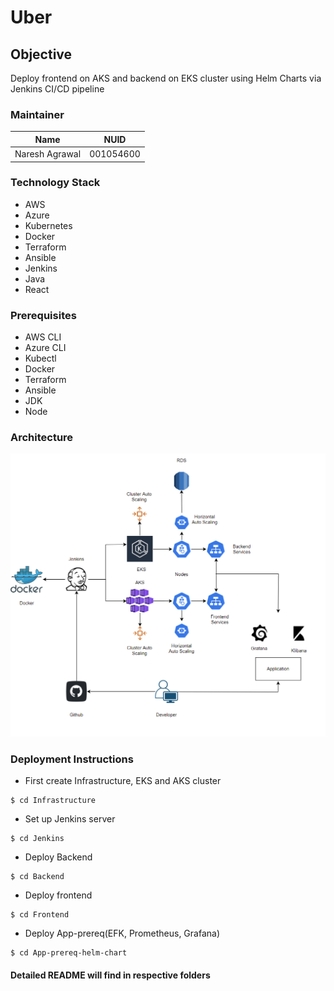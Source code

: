 # Uber

## Objective
Deploy frontend on AKS and backend on EKS cluster using Helm Charts via Jenkins CI/CD pipeline

### Maintainer
<table>
    <thead>
      <tr>
        <th>Name</th>
        <th>NUID</th>
      </tr>
    </thead>
    <tbody>
        <tr>
            <td>Naresh Agrawal</td>
            <td>001054600</td>
        </tr>
    </tbody>
</table>

### Technology Stack
* AWS
* Azure
* Kubernetes
* Docker
* Terraform
* Ansible
* Jenkins
* Java
* React

### Prerequisites
* AWS CLI
* Azure CLI
* Kubectl
* Docker
* Terraform
* Ansible
* JDK
* Node


### Architecture
![](Arc.png)

### Deployment Instructions
* First create Infrastructure, EKS and AKS cluster 
```
$ cd Infrastructure
```
* Set up Jenkins server
```
$ cd Jenkins
```
* Deploy Backend
```
$ cd Backend
```
* Deploy frontend
```
$ cd Frontend
```
* Deploy App-prereq(EFK, Prometheus, Grafana)
```
$ cd App-prereq-helm-chart
```

#### Detailed README will find in respective folders

